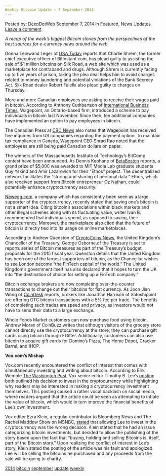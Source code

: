 ```yaml
---
Weekly Bitcoin Update – 7 September 2014
---
```

<article class="post-listing post-6970 post type-post status-publish format-standard has-post-thumbnail hentry  tag-1779 tag-bitcoin tag-september tag-update tag-weekly">
    <div class="post-inner">
        <span>Posted by: <a href="https://www.deepdotweb.com/author/admin/" title="">DeepDotWeb </a></span>
    <span>September 7, 2014</span>
    <span>in <a href="https://www.deepdotweb.com/category/deepdot-news/" rel="category tag">Featured</a>, <a href="https://www.deepdotweb.com/category/news-updates/" rel="category tag">News Updates</a></span>
    <span><a href="https://www.deepdotweb.com/2014/09/07/weekly-bitcoin-update-7-september-2014/#respond">Leave a comment</a></span>
    </p>
    <div class="clear"></div>
    <div class="entry">
    <p><em>A recap of the week&#8217;s biggest Bitcoin stories from the perspectives of the best sources for e-currency news around the web </em></p>
    <p>Donna Leinwand Leger of <a href="http://www.usatoday.com/story/news/nation/2014/09/04/bitcoin-exchanger-charlie-shrem-pleads-guilty-to-silk-road-related-charges/15095129/">USA Today</a> reports that Charlie Shrem, the former chief executive officer of BitInstant.com, has plead guilty to assisting the sale of $1 million bitcoins on Silk Road, a web site which was used as a marketplace for contraband and drugs. Although Shrem is currently facing up to five years of prison, taking the plea deal helps him to avoid charges related to money laundering and potential violations of the Bank Secrecy Act. Silk Road dealer Robert Faiella also plead guilty to charges on Thursday.</p>
    <p>More and more Canadian employees are asking to receive their wages paid in bitcoin. According to Anthony Cuthbertson of <a href="http://www.ibtimes.co.uk/cryptocurrency-round-workers-want-wages-bitcoin-200-bitcoin-atms-worldwide-us-regulation-1463561">International Business Times</a>, Wagepoint, an Ontario-based firm, introduced a scheme to pay individuals in bitcoin last November. Since then, ten additional companies have implemented an option to pay employees in bitcoin.</p>
    <p>The Canadian Press at <a href="http://www.cbc.ca/news/business/salaries-paid-in-bitcoin-a-growing-trend-in-canada-1.2752441">CBC News</a> also notes that Wagepoint has received five inquiries from US companies regarding the payment option. To maintain tax compliance in Canada, Wagepoint CEO Shrad Rao noted that the employees are still being paid Canadian dollars on paper.</p>
    <p>The winners of the Massachusetts Institute of Technology&#8217;s BitComp contest have been announced. As Dennis Keohane of <a href="http://betaboston.com/news/2014/09/02/you-learn-something-new-every-day-mits-best-bitcoin-innovators-crowned/">BetaBoston</a> reports, a grand prize of $5,000 was awarded to MIT Media Lab graduate students Guy Yskind and Amir Lazarovich for their “Ethos” project. The decentralized network facilitates the “storing and sharing of personal data.” Ethos, which also received support from Bitcoin entrepreneur Oz Nathan, could potentially enhance cryptocurrency security.</p>
    <p><a href="http://blog.newegg.com/saving-bitcoin-good-idea/?cm_mmc=SNC-Facebook-_-SS-_-Blog-_-NA">Newegg.com</a>, a company which has consistently been seen as a large supporter of the cryptocurrency, recently stated that saving one&#8217;s bitcoin is not a smart idea. Citing bitcoin&#8217;s associations within black markets and other illegal schemes along with its fluctuating value, writer Ivan B. recommended that individuals spend, as opposed to saving, their cryptocurrency. Moreover, the marketplace also cited that the future of bitcoin is directly tied into its usage on online marketplaces.</p>
    <p>According to Andrew Quenston of <a href="http://www.cryptocoinsnews.com/uk-chancellor-to-outline-bitcoin-measures-in-budget-2015/">CryptoCoins News</a>, the United Kingdom&#8217;s Chancellor of the Treasury, George Osborne,of the Treasury is set to reports series of Bitcoin measures as part of the Treasury&#8217;s budget proposals for the 2015 fiscal year. Quenston details that the United Kingdom has been one of the largest supporters of bitcoin, as the Chancellor wishes to see London become “the FinTech capital of the world.” The United Kingdom&#8217;s government itself has also declared that it hopes to turn the UK into “the destination of choice for setting up a FinTech company.”</p>
    <p>Bitcoin exchange brokers are now completing over-the-counter transactions to change out their bitcoins for fiat currency. As Joon Jian Wong of <a href="http://www.coindesk.com/bitcoin-brokers-trade-millions-without-exchange/">CoinDesk</a> reports, brokers like Jonathan Harrison of Satoshipoint are offering OTC bitcoin transactions with a 5% fee per trade. The benefits of completing such trades are speed and privacy, as investors would not have to send their data to a large exchange.</p>
    <p>Whole Foods Market customers can now purchase food using bitcoin. Andrew Moran of CoinBuzz writes that although visitors of the grocery store cannot directly use the cryptocurrency at the store, they can purchase gift cards using bitcoin through EGifter. Additionally, customers can also use bitcoin to acquire gift cards for Domino&#8217;s Pizza, The Home Depot, Cracker Barrel, and IHOP.</p>
    <p><strong>Vox.com&#8217;s Mishap</strong></p>
    <p>Vox.com recently encountered the conflict of interest that comes with simultaneously investing and writing about bitcoin. According to Erik Wemple <a href="http://www.washingtonpost.com/blogs/erik-wemple/wp/2014/09/05/vox-regrets-pro-bitcoin-piece/">The Washington Post</a>, Vox senior editor Timothy B. Lee&#8217;s <a href="http://www.vox.com/2014/9/5/6086171/why-im-investing-in-bitcoins">posting</a> both outlined his decision to invest in the cryptocurrency while highlighting why readers may be interested in making a cryptocurrency investment themselves. This posting caused a rather vocal backlash on social media, where readers argued that the article could be seen as attempting to inflate the value of bitcoin, which would in turn improve the financial benefits of Lee&#8217;s own investment.</p>
    <p>Vox editor Ezra Klein, a regular contributor to Bloomberg News and The Rachel Maddow Show on MSNBC, <a href="http://www.vox.com/2014/9/5/6110897/we-made-the-wrong-call-on-buying-bitcoins">stated</a> that allowing Lee to invest in the cryptocurrency was the wrong decision. Klein stated that he had an issue categorizing bitcoin investments, but decided to allow the publishing of the story based upon the fact that “buying, holding and selling Bitcoins is, itself, part of the Bitcoin story.” Upon realizing the conflict of interest in Lee&#8217;s story, Klein stated the posting of the article was his fault and apologized. Lee will be selling the bitcoins he purchased and any proceeds from the sale will be going to charity.</p>
    </div>
    <a href="https://www.deepdotweb.com/tag/2014/" rel="tag">2014</a> <a href="https://www.deepdotweb.com/tag/bitcoin/" rel="tag">bitcoin</a> <a href="https://www.deepdotweb.com/tag/september/" rel="tag">september</a> <a href="https://www.deepdotweb.com/tag/update/" rel="tag">update</a> <a href="https://www.deepdotweb.com/tag/weekly/" rel="tag">weekly</a></span> <span style="display:none" class="updated">2014-09-07</span>
    <div style="display:none" class="vcard author" itemprop="author" itemscope itemtype="http://schema.org/Person"><strong class="fn" itemprop="name">
    </div>
</article>

